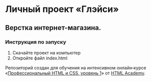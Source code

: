 # Личный проект «Глэйси»
Верстка интернет-магазина.
---

### Инструкция по запуску
1. Скачайте проект на компьютер
2. Откройте файл index.html

Репозиторий создан для обучения на интенсивном онлайн‑курсе «[Профессиональный HTML и CSS, уровень 1](https://htmlacademy.ru/intensive/htmlcss)» от [HTML Academy](https://htmlacademy.ru).

[travis-image]: https://travis-ci.org/htmlacademy-adaptive/340827-mishka.svg?branch=master
[travis-url]: https://travis-ci.org/htmlacademy-adaptive/340827-mishka
[dependency-image]: https://david-dm.org/htmlacademy-adaptive/340827-mishka/dev-status.svg?style=flat-square
[dependency-url]: https://david-dm.org/htmlacademy-adaptive/340827-mishka?type=dev
